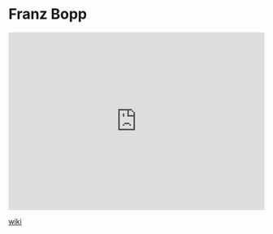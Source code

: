 # Franz Bopp
<iframe width="100%" height="350" frameborder="0" allow="accelerometer; autoplay; clipboard-write; encrypted-media; gyroscope; picture-in-picture" allowfullscreen src="https://en.wikipedia.org/wiki/Franz-Bopp"></iframe>

[wiki](https://en.wikipedia.org/wiki/Franz-Bopp)